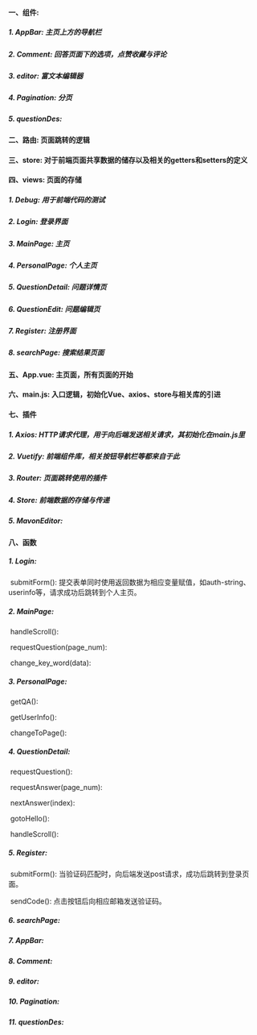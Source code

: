 #### 一、组件:

##### 	1. AppBar: 主页上方的导航栏

##### 	2. Comment: 回答页面下的选项，点赞收藏与评论

##### 	3. editor: 富文本编辑器

##### 	4. Pagination: 分页

##### 	5. questionDes: 

#### 二、路由: 页面跳转的逻辑

#### 三、store: 对于前端页面共享数据的储存以及相关的getters和setters的定义

#### 四、views: 页面的存储

##### 	1. Debug: 用于前端代码的测试

##### 	2. Login: 登录界面

##### 	3. MainPage: 主页

##### 	4. PersonalPage: 个人主页

##### 	5. QuestionDetail: 问题详情页

##### 	6. QuestionEdit: 问题编辑页

##### 	7. Register: 注册界面

##### 	8. searchPage:  搜索结果页面

#### 五、App.vue: 主页面，所有页面的开始

#### 六、main.js: 入口逻辑，初始化Vue、axios、store与相关库的引进

#### 七、插件

##### 	1. Axios: HTTP请求代理，用于向后端发送相关请求，其初始化在main.js里

##### 	2. Vuetify: 前端组件库，相关按钮导航栏等都来自于此

##### 	3. Router: 页面跳转使用的插件

##### 	4. Store: 前端数据的存储与传递

##### 	5. MavonEditor: 

#### 八、函数

##### 	1. Login: 

​	submitForm(): 提交表单同时使用返回数据为相应变量赋值，如auth-string、userinfo等，请求成功后跳转到个人主页。

##### 	2. MainPage: 

​	handleScroll(): 

​	requestQuestion(page_num): 

​	change_key_word(data): 

##### 	3. PersonalPage: 

​	getQA(): 

​	getUserInfo(): 

​	changeToPage(): 

##### 	4. QuestionDetail: 

​	requestQuestion(): 

​	requestAnswer(page_num): 

​	nextAnswer(index): 

​	gotoHello(): 

​	handleScroll(): 

##### 	5. Register: 

​	submitForm(): 当验证码匹配时，向后端发送post请求，成功后跳转到登录页面。

​	sendCode(): 点击按钮后向相应邮箱发送验证码。

##### 	6. searchPage:  



##### 	7. AppBar: 



##### 	8. Comment: 



##### 	9. editor: 



##### 	10. Pagination: 



##### 	11. questionDes: 





